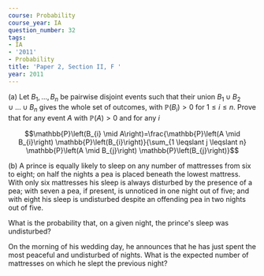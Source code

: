 ```yaml
---
course: Probability
course_year: IA
question_number: 32
tags:
- IA
- '2011'
- Probability
title: 'Paper 2, Section II, F '
year: 2011
---
```




(a) Let $B_{1}, \ldots, B_{n}$ be pairwise disjoint events such that their union $B_{1} \cup B_{2} \cup \ldots \cup B_{n}$ gives the whole set of outcomes, with $\mathbb{P}\left(B_{i}\right)>0$ for $1 \leqslant i \leqslant n$. Prove that for any event $A$ with $\mathbb{P}(A)>0$ and for any $i$

$$\mathbb{P}\left(B_{i} \mid A\right)=\frac{\mathbb{P}\left(A \mid B_{i}\right) \mathbb{P}\left(B_{i}\right)}{\sum_{1 \leqslant j \leqslant n} \mathbb{P}\left(A \mid B_{j}\right) \mathbb{P}\left(B_{j}\right)}$$

(b) A prince is equally likely to sleep on any number of mattresses from six to eight; on half the nights a pea is placed beneath the lowest mattress. With only six mattresses his sleep is always disturbed by the presence of a pea; with seven a pea, if present, is unnoticed in one night out of five; and with eight his sleep is undisturbed despite an offending pea in two nights out of five.

What is the probability that, on a given night, the prince's sleep was undisturbed?

On the morning of his wedding day, he announces that he has just spent the most peaceful and undisturbed of nights. What is the expected number of mattresses on which he slept the previous night?
